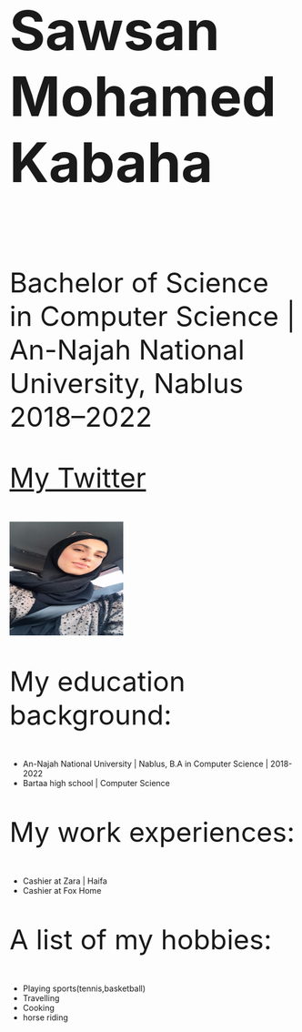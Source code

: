 <!DOCTYPE html>
<html lang="en-US" >
<head>
<meta name="viewport" content="width=device-width, initial-scale=1.0">
<title> Sawsan </title>
<link rel="stylesheet"  type="text/css" href="style.css">
<style>

.responsive {
  width: 100%;
  height: auto;
}
div.example {
  
  padding: 20px;
}

</style>
</head>
<body>

<div class="example">
<h1 style="font-size:10vw;">Sawsan Mohamed Kabaha</h1>

<p1 style="font-size:5vw;"> <br/> Bachelor of Science in Computer Science | An-Najah National University, Nablus
2018–2022</p1>

<p style="font-size:5vw;">
<a href="https://twitter.com/_sawsanmohamed">My Twitter </a>
</p>

<img src="https://raw.githubusercontent.com/sawsanmohamed/sawsanmohamed.github.io/main/sawsan.jpg" alt="me" class="responsive" width="200" height="200">

<p style="font-size:5vw;"> My education background: </p>
<ul>
  <li>An-Najah National University | Nablus,
  B.A in Computer Science | 2018-2022</li>
 <li> Bartaa high school | Computer Science </li>
</ul>

<p style="font-size:5vw;"> My work experiences:</p>
<ul>
  <li>Cashier at Zara | Haifa </li>
  <li>Cashier at Fox Home </li>
</ul>

<p style="font-size:5vw;">A list of my hobbies:</p>
<ul> 
 <li>Playing sports(tennis,basketball)</li>
     <li>Travelling</li>
     <li>Cooking</li>
	 <li>horse riding</li>
</ul>
</div>
</body>
</html>
